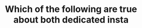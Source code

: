 ---
layout: answer
title: "Which of the following are true about both dedicated insta"
blurb: "<p>Only a dedicated host allows for an ensured affinity between the physical host and the instance. Furthermore, only a dedicated host provides visibility"
quid: 1
---